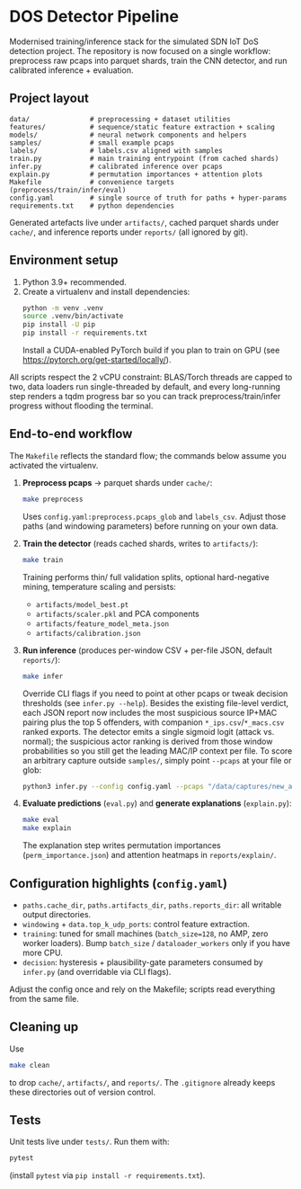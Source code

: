 # DOS Detector Pipeline

Modernised training/inference stack for the simulated SDN IoT DoS detection project. The repository is now focused on a single workflow: preprocess raw pcaps into parquet shards, train the CNN detector, and run calibrated inference + evaluation.

## Project layout

```
data/               # preprocessing + dataset utilities
features/           # sequence/static feature extraction + scaling
models/             # neural network components and helpers
samples/            # small example pcaps
labels/             # labels.csv aligned with samples
train.py            # main training entrypoint (from cached shards)
infer.py            # calibrated inference over pcaps
explain.py          # permutation importances + attention plots
Makefile            # convenience targets (preprocess/train/infer/eval)
config.yaml         # single source of truth for paths + hyper-params
requirements.txt    # python dependencies
```

Generated artefacts live under `artifacts/`, cached parquet shards under `cache/`, and inference reports under `reports/` (all ignored by git).

## Environment setup

1. Python 3.9+ recommended.
2. Create a virtualenv and install dependencies:
   ```bash
   python -m venv .venv
   source .venv/bin/activate
   pip install -U pip
   pip install -r requirements.txt
   ```
   Install a CUDA-enabled PyTorch build if you plan to train on GPU (see https://pytorch.org/get-started/locally/).

All scripts respect the 2 vCPU constraint: BLAS/Torch threads are capped to two, data loaders run single-threaded by default, and every long-running step renders a tqdm progress bar so you can track preprocess/train/infer progress without flooding the terminal.

## End-to-end workflow

The `Makefile` reflects the standard flow; the commands below assume you activated the virtualenv.

1. **Preprocess pcaps** → parquet shards under `cache/`:
   ```bash
   make preprocess
   ```
   Uses `config.yaml:preprocess.pcaps_glob` and `labels_csv`. Adjust those paths (and windowing parameters) before running on your own data.

2. **Train the detector** (reads cached shards, writes to `artifacts/`):
   ```bash
   make train
   ```
   Training performs thin/ full validation splits, optional hard-negative mining, temperature scaling and persists:
   - `artifacts/model_best.pt`
   - `artifacts/scaler.pkl` and PCA components
   - `artifacts/feature_model_meta.json`
   - `artifacts/calibration.json`

3. **Run inference** (produces per-window CSV + per-file JSON, default `reports/`):
   ```bash
   make infer
   ```
   Override CLI flags if you need to point at other pcaps or tweak decision thresholds (see `infer.py --help`).
   Besides the existing file-level verdict, each JSON report now includes the most suspicious source IP+MAC pairing plus the top 5 offenders, with companion `*_ips.csv`/`*_macs.csv` ranked exports.
   The detector emits a single sigmoid logit (attack vs. normal); the suspicious actor ranking is derived from those window probabilities so you still get the leading MAC/IP context per file.
   To score an arbitrary capture outside `samples/`, simply point `--pcaps` at your file or glob:
   ```bash
   python3 infer.py --config config.yaml --pcaps "/data/captures/new_attack.pcap" --out custom_reports
   ```

4. **Evaluate predictions** (`eval.py`) and **generate explanations** (`explain.py`):
   ```bash
   make eval
   make explain
   ```
   The explanation step writes permutation importances (`perm_importance.json`) and attention heatmaps in `reports/explain/`.

## Configuration highlights (`config.yaml`)

- `paths.cache_dir`, `paths.artifacts_dir`, `paths.reports_dir`: all writable output directories.
- `windowing` + `data.top_k_udp_ports`: control feature extraction.
- `training`: tuned for small machines (`batch_size=128`, no AMP, zero worker loaders). Bump `batch_size` / `dataloader_workers` only if you have more CPU.
- `decision`: hysteresis + plausibility-gate parameters consumed by `infer.py` (and overridable via CLI flags).

Adjust the config once and rely on the Makefile; scripts read everything from the same file.

## Cleaning up

Use
```bash
make clean
```
to drop `cache/`, `artifacts/`, and `reports/`. The `.gitignore` already keeps these directories out of version control.

## Tests

Unit tests live under `tests/`. Run them with:
```bash
pytest
```
(install `pytest` via `pip install -r requirements.txt`).
